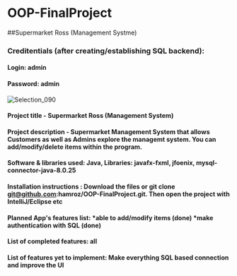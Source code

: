 # OOP-FinalProject

##Supermarket Ross (Management Systme)

### Creditentials (after creating/establishing SQL backend):
#### Login: admin
#### Password: admin



![Selection_090](https://user-images.githubusercontent.com/62178569/120062766-35bdac80-c07d-11eb-94f4-094ceb6a427a.png)



#### Project title - **Supermarket Ross (Management System)**

#### Project description -  Supermarket Management System that allows Customers as well as Admins explore the managemt system. You can add/modify/delete items within the program.

#### Software & libraries used: Java, Libraries: javafx-fxml, jfoenix, mysql-connector-java-8.0.25 

#### Installation instructions : Download the files or git clone git@github.com:hamroz/OOP-FinalProject.git. Then open the project with IntelliJ/Eclipse etc

#### Planned App's features list: *able to add/modify items (done) *make authentication with SQL (done)

#### List of completed features: all

#### List of features yet to implement: Make everything SQL based connection and improve the UI 

